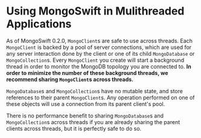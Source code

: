 # Using MongoSwift in Mulithreaded Applications

As of MongoSwift 0.2.0, `MongoClient`s are safe to use across threads.
Each `MongoClient` is backed by a pool of server connections, which are used for any server interaction done by the client or one of its child `MongoDatabase` or `MongoCollection`s.
Every `MongoClient` you create will start a background thread in order to monitor the MongoDB topology you are connected to. **In order to minimize the number of these background threads, we recommend sharing `MongoClient`s across threads.**

`MongoDatabase`s and `MongoCollection`s have no mutable state, and store references to their parent `MongoClient`s. Any operation performed on one of these objects will use a connection from its parent client's pool. 

There is no performance benefit to sharing `MongoDatabase`s and `MongoCollection`s across threads if you are already sharing the parent clients across threads, but it is perfectly safe to do so.